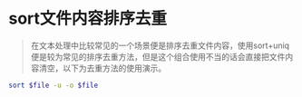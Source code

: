 # sort文件内容排序去重

> 在文本处理中比较常见的一个场景便是排序去重文件内容，使用sort+uniq便是较为常见的排序去重方法，但是这个组合使用不当的话会直接把文件内容清空，以下为去重方法的使用演示。



```bash
sort $file -u -o $file
```